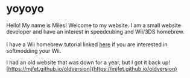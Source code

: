 ﻿# yoyoyo
Hello! My name is Miles! Welcome to my website.
I am a small website developer and have an interest in speedcubing and Wii/3DS homebrew.
<br><br>
I have a Wii homebrew tutorial linked [here](https://mjfet.github.io/wiihb) if you are interested in softmodding your Wii.

I had an old website that was down for a year, but I got it back up! [https://mjfet.github.io/oldversion](https://mjfet.github.io/oldversion)
